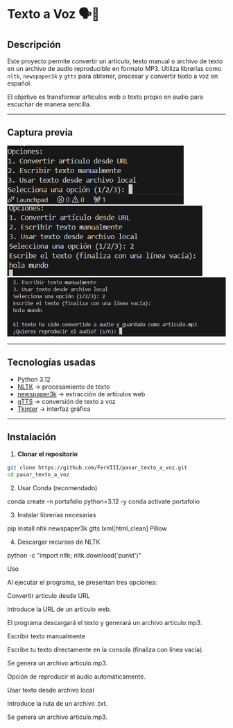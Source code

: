 # Texto a Voz 🗣️🎵

## Descripción

Este proyecto permite convertir un artículo, texto manual o archivo de texto en un archivo de audio reproducible en formato MP3. Utiliza librerías como `nltk`, `newspaper3k` y `gtts` para obtener, procesar y convertir texto a voz en español.

El objetivo es transformar artículos web o texto propio en audio para escuchar de manera sencilla.

---

## Captura previa

![Interfaz del proyecto](images/imagen_1.png)
![Interfaz del proyecto](images/imagen_2.png)
![Interfaz del proyecto](images/imagen_3.png)

---

## Tecnologías usadas

- Python 3.12
- [NLTK](https://www.nltk.org/) → procesamiento de texto
- [newspaper3k](https://newspaper.readthedocs.io/) → extracción de artículos web
- [gTTS](https://pypi.org/project/gTTS/) → conversión de texto a voz
- [Tkinter](https://docs.python.org/3/library/tkinter.html) → interfaz gráfica

---

## Instalación

1. **Clonar el repositorio**

```bash
git clone https://github.com/FerVIII/pasar_texto_a_voz.git
cd pasar_texto_a_voz
```

2. Usar Conda (recomendado)

conda create -n portafolio python=3.12 -y
conda activate portafolio

3. Instalar librerías necesarias

pip install nltk newspaper3k gtts lxml[html_clean] Pillow

4. Descargar recursos de NLTK

python -c "import nltk; nltk.download('punkt')"

Uso

Al ejecutar el programa, se presentan tres opciones:

Convertir artículo desde URL

Introduce la URL de un artículo web.

El programa descargará el texto y generará un archivo articulo.mp3.

Escribir texto manualmente

Escribe tu texto directamente en la consola (finaliza con línea vacía).

Se genera un archivo articulo.mp3.

Opción de reproducir el audio automáticamente.

Usar texto desde archivo local

Introduce la ruta de un archivo .txt.

Se genera un archivo articulo.mp3.
